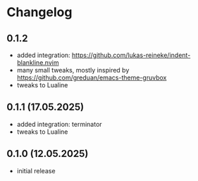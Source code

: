 # Changelog

## 0.1.2
- added integration: https://github.com/lukas-reineke/indent-blankline.nvim
- many small tweaks, mostly inspired by https://github.com/greduan/emacs-theme-gruvbox
- tweaks to Lualine

## 0.1.1 (17.05.2025)
- added integration: terminator
- tweaks to Lualine


## 0.1.0 (12.05.2025)
- initial release
